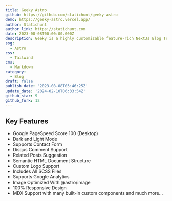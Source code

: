 ```yaml
---
title: Geeky Astro
github: https://github.com/statichunt/geeky-astro
demo: https://geeky-astro.vercel.app/
author: Statichunt
author_link: https://statichunt.com
date: 2023-08-08T00:00:00.000Z
description: Geeky is a highly customizable feature-rich NextJs Blog Template.
ssg:
  - Astro
css:
  - Tailwind
cms:
  - Markdown
category:
  - Blog
draft: false
publish_date: '2023-08-08T03:46:25Z'
update_date: '2024-02-10T06:33:54Z'
github_star: 9
github_fork: 12
---
```


## Key Features

- Google PageSpeed Score 100 (Desktop)
- Dark and Light Mode
- Supports Contact Form
- Disqus Comment Support
- Related Posts Suggestion
- Semantic HTML Document Structure
- Custom Logo Support
- Includes All SCSS Files
- Supports Google Analytics
- Image Optimized With @astro/image
- 100% Responsive Design
- MDX Support with many built-in custom components and much more...

